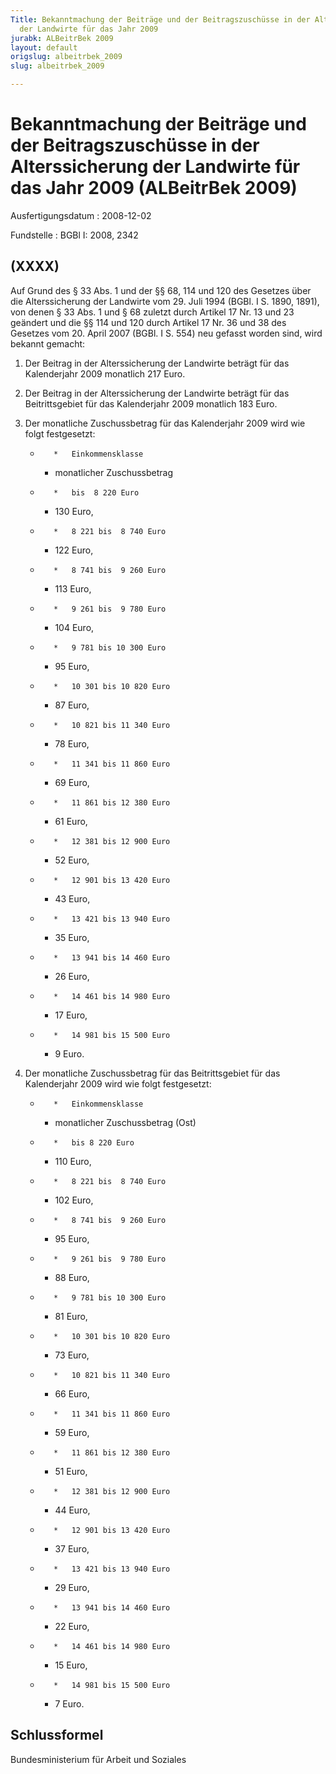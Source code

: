```yaml
---
Title: Bekanntmachung der Beiträge und der Beitragszuschüsse in der Alterssicherung
  der Landwirte für das Jahr 2009
jurabk: ALBeitrBek 2009
layout: default
origslug: albeitrbek_2009
slug: albeitrbek_2009

---
```


# Bekanntmachung der Beiträge und der Beitragszuschüsse in der Alterssicherung der Landwirte für das Jahr 2009 (ALBeitrBek 2009)

Ausfertigungsdatum
:   2008-12-02

Fundstelle
:   BGBl I: 2008, 2342

## (XXXX)

Auf Grund des § 33 Abs. 1 und der §§ 68, 114 und 120 des Gesetzes über
die Alterssicherung der Landwirte vom 29. Juli 1994 (BGBl. I S. 1890,
1891), von denen § 33 Abs. 1 und § 68 zuletzt durch Artikel 17 Nr. 13
und 23 geändert und die §§ 114 und 120 durch Artikel 17 Nr. 36 und 38
des Gesetzes vom 20. April 2007 (BGBl. I S. 554) neu gefasst worden
sind, wird bekannt gemacht:


1.  Der Beitrag in der Alterssicherung der Landwirte beträgt für das
    Kalenderjahr 2009 monatlich 217 Euro.


2.  Der Beitrag in der Alterssicherung der Landwirte beträgt für das
    Beitrittsgebiet für das Kalenderjahr 2009 monatlich 183 Euro.


3.  Der monatliche Zuschussbetrag für das Kalenderjahr 2009 wird wie folgt
    festgesetzt:

    *        *   Einkommensklasse

        *   monatlicher
            Zuschussbetrag


    *        *   bis  8 220 Euro

        *   130 Euro,


    *        *   8 221 bis  8 740 Euro

        *   122 Euro,


    *        *   8 741 bis  9 260 Euro

        *   113 Euro,


    *        *   9 261 bis  9 780 Euro

        *   104 Euro,


    *        *   9 781 bis 10 300 Euro

        *   95 Euro,


    *        *   10 301 bis 10 820 Euro

        *   87 Euro,


    *        *   10 821 bis 11 340 Euro

        *   78 Euro,


    *        *   11 341 bis 11 860 Euro

        *   69 Euro,


    *        *   11 861 bis 12 380 Euro

        *   61 Euro,


    *        *   12 381 bis 12 900 Euro

        *   52 Euro,


    *        *   12 901 bis 13 420 Euro

        *   43 Euro,


    *        *   13 421 bis 13 940 Euro

        *   35 Euro,


    *        *   13 941 bis 14 460 Euro

        *   26 Euro,


    *        *   14 461 bis 14 980 Euro

        *   17 Euro,


    *        *   14 981 bis 15 500 Euro

        *   9 Euro.





4.  Der monatliche Zuschussbetrag für das Beitrittsgebiet für das
    Kalenderjahr 2009 wird wie folgt festgesetzt:

    *        *   Einkommensklasse

        *   monatlicher
            Zuschussbetrag (Ost)


    *        *   bis 8 220 Euro

        *   110 Euro,


    *        *   8 221 bis  8 740 Euro

        *   102 Euro,


    *        *   8 741 bis  9 260 Euro

        *   95 Euro,


    *        *   9 261 bis  9 780 Euro

        *   88 Euro,


    *        *   9 781 bis 10 300 Euro

        *   81 Euro,


    *        *   10 301 bis 10 820 Euro

        *   73 Euro,


    *        *   10 821 bis 11 340 Euro

        *   66 Euro,


    *        *   11 341 bis 11 860 Euro

        *   59 Euro,


    *        *   11 861 bis 12 380 Euro

        *   51 Euro,


    *        *   12 381 bis 12 900 Euro

        *   44 Euro,


    *        *   12 901 bis 13 420 Euro

        *   37 Euro,


    *        *   13 421 bis 13 940 Euro

        *   29 Euro,


    *        *   13 941 bis 14 460 Euro

        *   22 Euro,


    *        *   14 461 bis 14 980 Euro

        *   15 Euro,


    *        *   14 981 bis 15 500 Euro

        *   7 Euro.

## Schlussformel

Bundesministerium für Arbeit und Soziales

